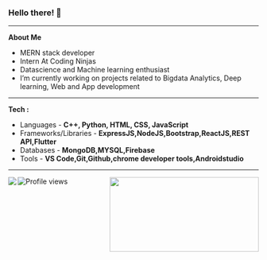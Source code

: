 ### Hello there! 👋                                             


<hr></hr>

 <strong>About Me</strong>
 
<ul>
 
 <li>MERN stack developer</li>
 <li>Intern At Coding Ninjas</li>
 <li>Datascience and Machine learning enthusiast</li>
 <li> I’m currently working on projects related to Bigdata Analytics, Deep learning, Web and App development</li>
</ul>

 <hr></hr>
 
  <strong>Tech : </strong>
  
<ul>
     
<li>Languages - <strong> C++, Python, HTML, CSS, JavaScript </strong></li>
<li>Frameworks/Libraries - <strong>ExpressJS,NodeJS,Bootstrap,ReactJS,REST API,Flutter</strong></li>
<li>Databases - <strong>MongoDB,MYSQL,Firebase</strong></li>
<li>Tools - <strong>VS Code,Git,Github,chrome developer tools,Androidstudio</strong></li>
</ul>
 



<hr></hr>


<img align="left" src="https://github-readme-stats.vercel.app/api?username=Nagaraj-U&theme=default&show_icons=true&hide=contribs,issues&card_width=400" />
<img align="right" height="150" width = "300" src="https://github-readme-stats.vercel.app/api/top-langs/?username=Nagaraj-U&layout=compact&hide=jupyter%20notebook" />

![Profile views](https://komarev.com/ghpvc/?username=Nagaraj-U&color=green)

<!-- [![Top Langs](https://github-readme-stats.vercel.app/api/top-langs/?username=Nagaraj-U&layout=compact)](https://github.com/Nagaraj-U/github-readme-stats)
      ![Nagaraj's github stats](https://github-readme-stats.vercel.app/api?username=Nagaraj-U&theme=default&show_icons=true&hide=contribs,issues&card_width=400)
-->
